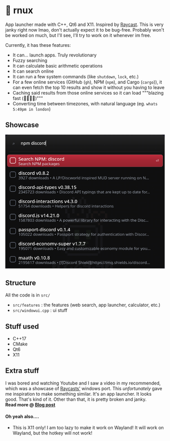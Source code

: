 # 🚀 rnux
App launcher made with C++, Qt6 and X11. Inspired by [Raycast](https://raycast.com).
This is very janky right now lmao, don't actually expect it to be bug-free. Probably won't be worked on much, but I'll see, I'll try to work on it whenever im free.

Currently, it has these features:

- It can... launch apps. Truly revolutionary
- Fuzzy searching
- It can calculate basic arithmetic operations
- It can search online
- It can run a few system commands (like `shutdown`, `lock`, etc.)
- For a few online services (GitHub (`gh`), NPM (`npm`), and Cargo (`cargo`)), it can even fetch the top 10 results and show it without you having to leave
- Caching said results from those online services so it can load """blazing fast (🚀🚀🤯🔫)"""
- Converting time between timezones, with natural language (eg. `whats 5:49pm in london`)

## Showcase
![rnux npm search](./assets/npm-search.png)

## Structure
All the code is in `src/`
- `src/features` : the features (web search, app launcher, calculator, etc.)
- `src/windowui.cpp` : ui stuff

## Stuff used
- C++17
- CMake
- Qt6
- X11

## Extra stuff
I was bored and watching Youtube and I saw a video in my recommended, which was a showcase of [Raycasts'](https://www.raycast.com/) windows port. This *unfortunately* gave me inspiration to make something similar.
It's an app launcher. It looks good. That's kind of it. Other than that, it is pretty broken and janky.\
**Read more @ [Blog post](https://unium.in/blog/05-7-2025.html)**

#### Oh yeah also....
- This is X11 only! I am too lazy to make it work on Wayland! It will work on Wayland, but the hotkey will not work!